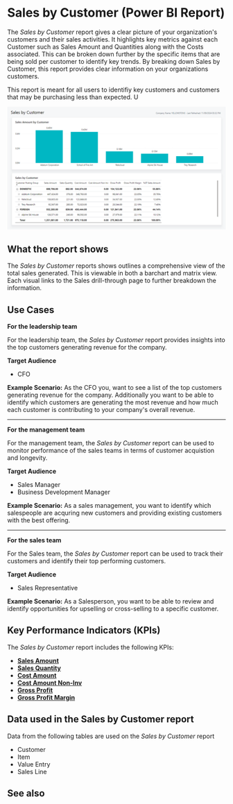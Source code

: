 # Sales by Customer (Power BI Report)

The _Sales by Customer_ report gives a clear picture of your organization's customers and their sales activities. It highlights key metrics against each Customer such as Sales Amount and Quantities along with the Costs associated. This can be broken down further by the specific items that are being sold per customer to identify key trends. By breaking down Sales by Customer, this report provides clear information on your organizations customers.

This report is meant for all users to identifiy key customers and customers that may be purchasing less than expected. U

![Sales by Customer screenshot](/business-central/media/sales/sales-by-customer.png "Sales by Customer - Screenshot")

## What the report shows

The *Sales by Customer* reports shows outlines a comprehensive view of the total sales generated. This is viewable in both a barchart and matrix view. Each visual links to the Sales drill-through page to further breakdown the information.


## Use Cases

**For the leadership team**

For the leadership team, the *Sales by Customer* report provides insights into the top customers generating revenue for the company. 

**Target Audience**

- CFO

**Example Scenario:** As the CFO you, want to see a list of the top customers generating revenue for the company. Additionally you want to be able to identify which customers are generating the most revenue and how much each customer is contributing to your company's overall revenue.

---

**For the management team**

For the management team, the *Sales by Customer* report can be used to monitor performance of the sales teams in terms of customer acquistion and longevity.

**Target Audience**

- Sales Manager
- Business Development Manager

**Example Scenario:** As a sales management, you want to identify which salespeople are acquring new customers and providing existing customers with the best offering.

---

**For the sales team**

For the Sales team, the *Sales by Customer* report can be used to track their customers and identify their top performing customers. 

**Target Audience**

- Sales Representative

**Example Scenario:** As a Salesperson, you want to be able to review and identify opportunities for upselling or cross-selling to a specific customer.

## Key Performance Indicators (KPIs)

The _Sales by Customer_ report includes the following KPIs:

- [**Sales Amount**](https://github.com/microsoft/Project-Yellowstone-Documentation/blob/main/business-central/sales/KPI-definitions.md#sales-amount)
- [**Sales Quantity**](https://github.com/microsoft/Project-Yellowstone-Documentation/blob/main/business-central/sales/KPI-definitions.md#sales-quantity)
- [**Cost Amount**](https://github.com/microsoft/Project-Yellowstone-Documentation/blob/main/business-central/sales/KPI-definitions.md#cost-amount)
- [**Cost Amount Non-Inv**](https://github.com/microsoft/Project-Yellowstone-Documentation/blob/main/business-central/sales/KPI-definitions.md#cost-amount-non-inv)
- [**Gross Profit**](https://github.com/microsoft/Project-Yellowstone-Documentation/blob/main/business-central/sales/KPI-definitions.md#gross-profit)
- [**Gross Profit Margin**](https://github.com/microsoft/Project-Yellowstone-Documentation/blob/main/business-central/sales/KPI-definitions.md#gross-profit-margin)

## Data used in the Sales by Customer report

Data from the following tables are used on the *Sales by Customer* report
- Customer
- Item
- Value Entry
- Sales Line

## See also
